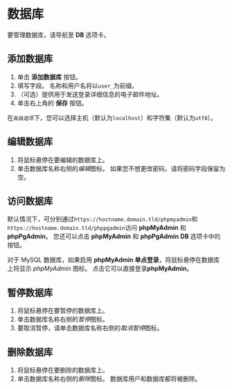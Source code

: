 # 数据库

要管理数据库，请导航至 **DB <i class="fas fa-fw fa-database"></i>** 选项卡。

## 添加数据库

1. 单击 **<i class="fas fa-fw fa-plus-circle"></i> 添加数据库** 按钮。
2. 填写字段。 名称和用户名将以`user_`为前缀。
3. （可选）提供用于发送登录详细信息的电子邮件地址。
4. 单击右上角的 **<i class="fas fa-fw fa-save"></i> 保存** 按钮。

在`高级选项`下，您可以选择主机（默认为`localhost`）和字符集（默认为`utf8`）。

## 编辑数据库

1. 将鼠标悬停在要编辑的数据库上。
2. 单击数据库名称右侧的<i class="fas fa-fw fa-pencil-alt"><span class="visually-hidden">编辑</span></i>图标。 如果您不想更改密码，请将密码字段保留为空。

## 访问数据库

默认情况下，可分别通过`https://hostname.domain.tld/phpmyadmin`和`https://hostname.domain.tld/phppgadmin`访问 **phpMyAdmin** 和 **phpPgAdmin**。 您还可以点击 **<i class="fas fa-fw fa-database"></i> phpMyAdmin** 和 **<i class="fas fa-fw fa-database"></i> phpPgAdmin** **DB <i class="fas fa-fw fa-database"></i>** 选项卡中的按钮。

对于 MySQL 数据库，如果启用 **phpMyAdmin 单点登录**，将鼠标悬停在数据库上将显示 <i class="fas fa-fw fa-sign-in-alt"><span class="visually-hidden"> phpMyAdmin</span></i> 图标。 点击它可以直接登录**phpMyAdmin**。

## 暂停数据库

1. 将鼠标悬停在要暂停的数据库上。
2. 单击数据库名称右侧的<i class="fas fa-fw fa-pause"><span class="visually-hidden">暂停</span></i>图标。
3. 要取消暂停，请单击数据库名称右侧的<i class="fas fa-fw fa-play"><span class="visually-hidden">取消暂停</span></i>图标。

## 删除数据库

1. 将鼠标悬停在要删除的数据库上。
2. 单击数据库名称右侧的<i class="fas fa-fw fa-trash"><span class="visually-hidden">删除</span></i>图标。 数据库用户和数据库都将被删除。
